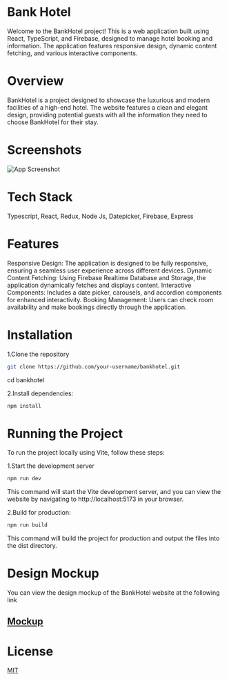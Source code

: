 # Bank Hotel

Welcome to the BankHotel project! This is a web application built using React, TypeScript, and Firebase, designed to manage hotel booking and information. The application features responsive design, dynamic content fetching, and various interactive components.

# Overview

BankHotel is a project designed to showcase the luxurious and modern facilities of a high-end hotel. The website features a clean and elegant design, providing potential guests with all the information they need to choose BankHotel for their stay.

# Screenshots

![App Screenshot](https://res.cloudinary.com/delucxgla/image/upload/v1723013834/Demo_vms3es.jpg)

# Tech Stack

Typescript, React, Redux, Node Js, Datepicker, Firebase, Express

# Features

Responsive Design: The application is designed to be fully responsive, ensuring a seamless user experience across different devices.
Dynamic Content Fetching: Using Firebase Realtime Database and Storage, the application dynamically fetches and displays content.
Interactive Components: Includes a date picker, carousels, and accordion components for enhanced interactivity.
Booking Management: Users can check room availability and make bookings directly through the application.

# Installation

1.Clone the repository

```bash
git clone https://github.com/your-username/bankhotel.git
```

cd bankhotel

2.Install dependencies:

```bash
npm install
```

# Running the Project

To run the project locally using Vite, follow these steps:

1.Start the development server

```bash
npm run dev
```

This command will start the Vite development server, and you can view the website by navigating to http://localhost:5173 in your browser.

2.Build for production:

```bash
npm run build
```

This command will build the project for production and output the files into the dist directory.

# Design Mockup

You can view the design mockup of the BankHotel website at the following link

## [Mockup](<https://www.figma.com/design/P8030s2PTv0ZwOmtCKwose/BankHotel-Free-UI-Kit-(Community)?node-id=28-1632&m=dev>)

# License

[MIT](https://choosealicense.com/licenses/mit/)
